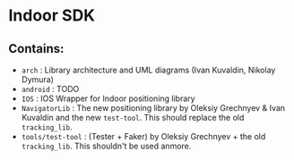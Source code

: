 # Indoor SDK

## Contains:

* `arch` : Library architecture and UML diagrams (Ivan Kuvaldin, Nikolay Dymura)
* `android` : TODO 
* `IOS` :  IOS Wrapper for Indoor positioning library 
* `NavigatorLib` : The new positioning library by Oleksiy Grechnyev & Ivan Kuvaldin and the new `test-tool`.
 This should replace the old `tracking_lib`.
* `tools/test-tool` :  (Tester + Faker) by Oleksiy Grechnyev +  the old `tracking_lib`. This
  shouldn't be used anmore.
 